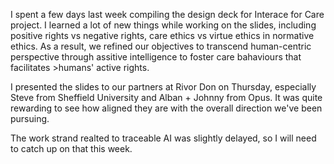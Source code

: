 I spent a few days last week compiling the design deck for Interace for Care project. I learned a lot of new things while working on the slides, including positive rights vs negative rights, care ethics vs virtue ethics in normative ethics. As a result, we refined our objectives to transcend human-centric perspective through assitive intelligence to foster care bahaviours that facilitates >humans' active rights.

I presented the slides to our partners at Rivor Don on Thursday, especially Steve from Sheffield University and Alban + Johnny from Opus. It was quite rewarding to see how aligned they are with the overall direction we've been pursuing.

The work strand realted to traceable AI was slightly delayed, so I will need to catch up on that this week.